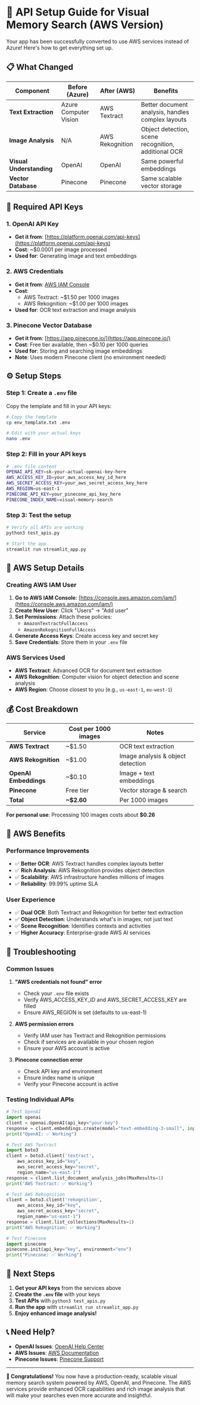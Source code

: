 # 🚀 API Setup Guide for Visual Memory Search (AWS Version)

Your app has been successfully converted to use AWS services instead of Azure! Here's how to get everything set up.

## 📋 **What Changed**

| Component | Before (Azure) | After (AWS) | Benefits |
|-----------|----------------|-------------|----------|
| **Text Extraction** | Azure Computer Vision | AWS Textract | Better document analysis, handles complex layouts |
| **Image Analysis** | N/A | AWS Rekognition | Object detection, scene recognition, additional OCR |
| **Visual Understanding** | OpenAI | OpenAI | Same powerful embeddings |
| **Vector Database** | Pinecone | Pinecone | Same scalable vector storage |

## 🔑 **Required API Keys**

### 1. **OpenAI API Key**
- **Get it from**: [https://platform.openai.com/api-keys](https://platform.openai.com/api-keys)
- **Cost**: ~$0.0001 per image processed
- **Used for**: Generating image and text embeddings

### 2. **AWS Credentials**
- **Get it from**: [AWS IAM Console](https://console.aws.amazon.com/iam/)
- **Cost**: 
  - AWS Textract: ~$1.50 per 1000 images
  - AWS Rekognition: ~$1.00 per 1000 images
- **Used for**: OCR text extraction and image analysis

### 3. **Pinecone Vector Database**
- **Get it from**: [https://app.pinecone.io/](https://app.pinecone.io/)
- **Cost**: Free tier available, then ~$0.10 per 1000 queries
- **Used for**: Storing and searching image embeddings
- **Note**: Uses modern Pinecone client (no environment needed)

## ⚙️ **Setup Steps**

### Step 1: Create a `.env` file
Copy the template and fill in your API keys:

```bash
# Copy the template
cp env_template.txt .env

# Edit with your actual keys
nano .env
```

### Step 2: Fill in your API keys
```bash
# .env file content
OPENAI_API_KEY=sk-your-actual-openai-key-here
AWS_ACCESS_KEY_ID=your_aws_access_key_id_here
AWS_SECRET_ACCESS_KEY=your_aws_secret_access_key_here
AWS_REGION=us-east-1
PINECONE_API_KEY=your_pinecone_api_key_here
PINECONE_INDEX_NAME=visual-memory-search
```

### Step 3: Test the setup
```bash
# Verify all APIs are working
python3 test_apis.py

# Start the app
streamlit run streamlit_app.py
```

## 🚀 **AWS Setup Details**

### **Creating AWS IAM User**

1. **Go to AWS IAM Console**: [https://console.aws.amazon.com/iam/](https://console.aws.amazon.com/iam/)
2. **Create New User**: Click "Users" → "Add user"
3. **Set Permissions**: Attach these policies:
   - `AmazonTextractFullAccess`
   - `AmazonRekognitionFullAccess`
4. **Generate Access Keys**: Create access key and secret key
5. **Save Credentials**: Store them in your `.env` file

### **AWS Services Used**

- **AWS Textract**: Advanced OCR for document text extraction
- **AWS Rekognition**: Computer vision for object detection and scene analysis
- **AWS Region**: Choose closest to you (e.g., `us-east-1`, `eu-west-1`)

## 💰 **Cost Breakdown**

| Service | Cost per 1000 images | Notes |
|---------|---------------------|-------|
| **AWS Textract** | ~$1.50 | OCR text extraction |
| **AWS Rekognition** | ~$1.00 | Image analysis & object detection |
| **OpenAI Embeddings** | ~$0.10 | Image + text embeddings |
| **Pinecone** | Free tier | Vector storage & search |
| **Total** | **~$2.60** | Per 1000 images |

**For personal use**: Processing 100 images costs about **$0.26**

## 🎯 **AWS Benefits**

### **Performance Improvements**
- ✅ **Better OCR**: AWS Textract handles complex layouts better
- ✅ **Rich Analysis**: AWS Rekognition provides object detection
- ✅ **Scalability**: AWS infrastructure handles millions of images
- ✅ **Reliability**: 99.99% uptime SLA

### **User Experience**
- ✅ **Dual OCR**: Both Textract and Rekognition for better text extraction
- ✅ **Object Detection**: Understands what's in images, not just text
- ✅ **Scene Recognition**: Identifies contexts and activities
- ✅ **Higher Accuracy**: Enterprise-grade AWS AI services

## 🔧 **Troubleshooting**

### **Common Issues**

1. **"AWS credentials not found" error**
   - Check your `.env` file exists
   - Verify AWS_ACCESS_KEY_ID and AWS_SECRET_ACCESS_KEY are filled
   - Ensure AWS_REGION is set (defaults to us-east-1)

2. **AWS permission errors**
   - Verify IAM user has Textract and Rekognition permissions
   - Check if services are available in your chosen region
   - Ensure your AWS account is active

3. **Pinecone connection error**
   - Check API key and environment
   - Ensure index name is unique
   - Verify your Pinecone account is active

### **Testing Individual APIs**

```python
# Test OpenAI
import openai
client = openai.OpenAI(api_key="your-key")
response = client.embeddings.create(model="text-embedding-3-small", input="test")
print("OpenAI: ✅ Working")

# Test AWS Textract
import boto3
client = boto3.client('textract', 
    aws_access_key_id="key", 
    aws_secret_access_key="secret", 
    region_name="us-east-1")
response = client.list_document_analysis_jobs(MaxResults=1)
print("AWS Textract: ✅ Working")

# Test AWS Rekognition
client = boto3.client('rekognition', 
    aws_access_key_id="key", 
    aws_secret_access_key="secret", 
    region_name="us-east-1")
response = client.list_collections(MaxResults=1)
print("AWS Rekognition: ✅ Working")

# Test Pinecone
import pinecone
pinecone.init(api_key="key", environment="env")
print("Pinecone: ✅ Working")
```

## 🚀 **Next Steps**

1. **Get your API keys** from the services above
2. **Create the `.env` file** with your keys
3. **Test APIs** with `python3 test_apis.py`
4. **Run the app** with `streamlit run streamlit_app.py`
5. **Enjoy enhanced image analysis!**

## 📞 **Need Help?**

- **OpenAI Issues**: [OpenAI Help Center](https://help.openai.com/)
- **AWS Issues**: [AWS Documentation](https://docs.aws.amazon.com/)
- **Pinecone Issues**: [Pinecone Support](https://docs.pinecone.io/)

---

**🎉 Congratulations!** You now have a production-ready, scalable visual memory search system powered by AWS, OpenAI, and Pinecone. The AWS services provide enhanced OCR capabilities and rich image analysis that will make your searches even more accurate and insightful.
